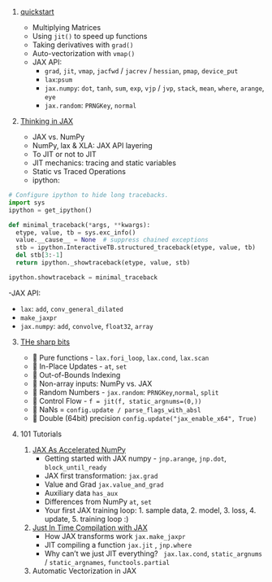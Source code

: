 1. [quickstart](quickstart.ipynb)
   - Multiplying Matrices
   - Using `jit()` to speed up functions
   - Taking derivatives with `grad()`
   - Auto-vectorization with `vmap()`
   - JAX API: 
     - `grad`, `jit`, `vmap`, `jacfwd` / `jacrev` / `hessian`, `pmap`, `device_put`
     - `lax`:`psum`
     - `jax.numpy`: `dot`, `tanh`, `sum`, `exp`, `vjp` / `jvp`, `stack`, `mean`, `where`, `arange`, `eye`
     - `jax.random`: `PRNGKey`, `normal`


2. [Thinking in JAX](thinking_in_jax.ipynb)
   - JAX vs. NumPy
   - NumPy, lax & XLA: JAX API layering
   - To JIT or not to JIT
   - JIT mechanics: tracing and static variables
   - Static vs Traced Operations
   - ipython:
```python
# Configure ipython to hide long tracebacks.
import sys
ipython = get_ipython()

def minimal_traceback(*args, **kwargs):
  etype, value, tb = sys.exc_info()
  value.__cause__ = None  # suppress chained exceptions
  stb = ipython.InteractiveTB.structured_traceback(etype, value, tb)
  del stb[3:-1]
  return ipython._showtraceback(etype, value, stb)

ipython.showtraceback = minimal_traceback
``` 
-JAX API:
- `lax`: `add`, `conv_general_dilated`
- `make_jaxpr`
- `jax.numpy`: `add`, `convolve`, `float32`, `array`

3. [THe sharp bits](Common_Gotchas_in_JAX.ipynb)
   - 🔪 Pure functions - `lax.fori_loop`, `lax.cond`, `lax.scan`
   - 🔪 In-Place Updates - `at`, `set`
   - 🔪 Out-of-Bounds Indexing
   - 🔪 Non-array inputs: NumPy vs. JAX
   - 🔪 Random Numbers - `jax.random`: `PRNGKey`,`normal`, `split`
   - 🔪 Control Flow - `f = jit(f, static_argnums=(0,))`
   - 🔪 NaNs = `config.update / parse_flags_with_absl`
   - 🔪 Double (64bit) precision `config.update("jax_enable_x64", True)`

4. 101 Tutorials
   1. [JAX As Accelerated NumPy](101_tutorials/01-jax-basics.ipynb)
      -  Getting started with JAX numpy - `jnp.arange`, `jnp.dot`, `block_until_ready`
      -  JAX first transformation: `jax.grad`
      -  Value and Grad `jax.value_and_grad`
      -  Auxiliary data `has_aux`
      -  Differences from NumPy `at`, `set`
      -  Your first JAX training loop: 1. sample data, 2. model, 3. loss, 4. update, 5. training loop :)
   2. [Just In Time Compilation with JAX](101_tutorials/02-jitting.ipynb)
      - How JAX transforms work `jax.make_jaxpr`
      - JIT compiling a function `jax.jit` , `jnp.where`
      - Why can’t we just JIT everything? ` jax.lax.cond`,  `static_argnums` / `static_argnames`, `functools.partial`
   3. Automatic Vectorization in JAX